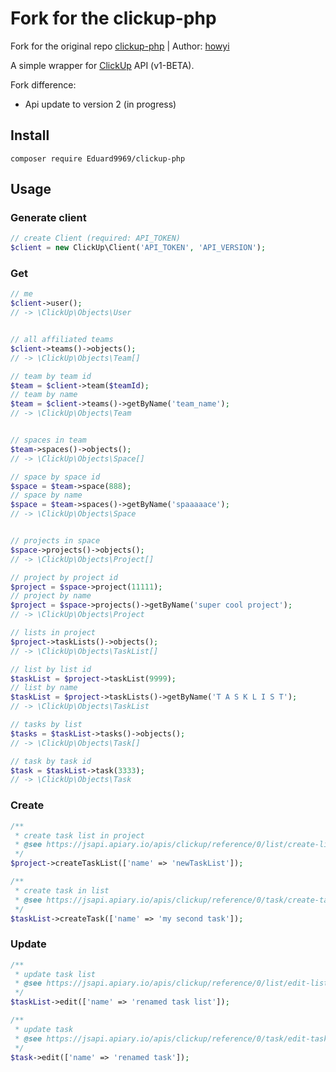 # Fork for the clickup-php

Fork for the original repo [clickup-php](https://github.com/howyi/clickup-php) | Author: [howyi](https://github.com/howyi)

A simple wrapper for [ClickUp](https://clickup.com/) API (v1-BETA).

Fork difference:
- Api update to version 2 (in progress)

## Install
```
composer require Eduard9969/clickup-php
```

## Usage
 
### Generate client
```php
// create Client (required: API_TOKEN)
$client = new ClickUp\Client('API_TOKEN', 'API_VERSION');
```

### Get

```php
// me
$client->user();
// -> \ClickUp\Objects\User


// all affiliated teams
$client->teams()->objects();
// -> \ClickUp\Objects\Team[]

// team by team id
$team = $client->team($teamId);
// team by name
$team = $client->teams()->getByName('team_name');
// -> \ClickUp\Objects\Team


// spaces in team
$team->spaces()->objects();
// -> \ClickUp\Objects\Space[]

// space by space id
$space = $team->space(888);
// space by name
$space = $team->spaces()->getByName('spaaaaace');
// -> \ClickUp\Objects\Space


// projects in space
$space->projects()->objects();
// -> \ClickUp\Objects\Project[]

// project by project id
$project = $space->project(11111);
// project by name
$project = $space->projects()->getByName('super cool project');
// -> \ClickUp\Objects\Project

// lists in project
$project->taskLists()->objects();
// -> \ClickUp\Objects\TaskList[]

// list by list id
$taskList = $project->taskList(9999);
// list by name
$taskList = $project->taskLists()->getByName('T A S K L I S T');
// -> \ClickUp\Objects\TaskList

// tasks by list
$tasks = $taskList->tasks()->objects();
// -> \ClickUp\Objects\Task[]

// task by task id
$task = $taskList->task(3333);
// -> \ClickUp\Objects\Task
```

### Create 
```php
/**
 * create task list in project
 * @see https://jsapi.apiary.io/apis/clickup/reference/0/list/create-list.html
 */
$project->createTaskList(['name' => 'newTaskList']);

/**
 * create task in list
 * @see https://jsapi.apiary.io/apis/clickup/reference/0/task/create-task-in-list?console=1.html
 */
$taskList->createTask(['name' => 'my second task']);
```

### Update
```php
/**
 * update task list
 * @see https://jsapi.apiary.io/apis/clickup/reference/0/list/edit-list.html
 */
$taskList->edit(['name' => 'renamed task list']);

/**
 * update task
 * @see https://jsapi.apiary.io/apis/clickup/reference/0/task/edit-task.html
 */
$task->edit(['name' => 'renamed task']);
```

